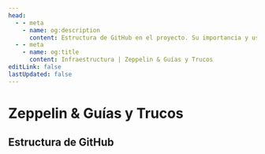 ```yaml
---
head:
  - - meta
    - name: og:description
      content: Estructura de GitHub en el proyecto. Su importancia y uso.
  - - meta
    - name: og:title
      content: Infraestructura | Zeppelin & Guías y Trucos
editLink: false
lastUpdated: false
---
```


# Zeppelin & Guías y Trucos

## Estructura de GitHub